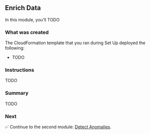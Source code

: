 ## Enrich Data

In this module, you'll TODO

### What was created

The CloudFormation template that you ran during Set Up deployed the following:

* TODO

### Instructions
TODO

### Summary
TODO

### Next

:white_check_mark: Continue to the second module: [Detect Anomalies][detect-anomalies].

[detect-anomalies]: ../3_DetectAnomalies/